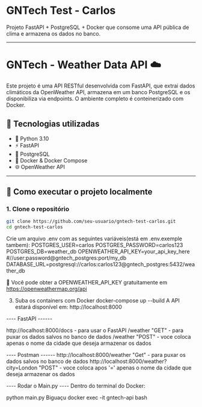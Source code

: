 # GNTech Test - Carlos

Projeto FastAPI + PostgreSQL + Docker que consome uma API pública de clima e armazena os dados no banco.

---

# GNTech - Weather Data API ☁️

Este projeto é uma API RESTful desenvolvida com FastAPI, que extrai dados climáticos da OpenWeather API, armazena em um banco PostgreSQL e os disponibiliza via endpoints. O ambiente completo é conteinerizado com Docker.

## 🔧 Tecnologias utilizadas

- 🐍 Python 3.10
- ⚡ FastAPI
- 🐘 PostgreSQL
- 🐳 Docker & Docker Compose
- 🌐 OpenWeather API

---

## 🚀 Como executar o projeto localmente

### 1. Clone o repositório

```bash
git clone https://github.com/seu-usuario/gntech-test-carlos.git
cd gntech-test-carlos
```
Crie um arquivo .env com as seguintes variáveis(está em .env.exemple tambem):
POSTGRES_USER=carlos
POSTGRES_PASSWORD=carlos123
POSTGRES_DB=weather_db
OPENWEATHER_API_KEY=your_api_key_here
                        #//user:password@gntech_postgres:port/my_db
DATABASE_URL=postgresql://carlos:carlos123@gntech_postgres:5432/weather_db

🔑 Você pode obter a OPENWEATHER_API_KEY gratuitamente em https://openweathermap.org/api


3. Suba os containers com Docker
docker-compose up --build
A API estará disponível em: http://localhost:8000

---- FastAPI ------

http://localhost:8000/docs - para usar o FastAPI
/weather "GET" - para puxar os dados salvos no banco de dados
/weather "POST" - voce coloca apenas o nome da cidade que deseja armazenar os dados

---- Postman ------
http://localhost:8000/weather "Get" - para puxar os dados salvos no banco de dados
http://localhost:8000/weather?city=London "POST" - voce coloca apos '=' apenas o nome da cidade que deseja armazenar os dados

---- Rodar o Main.py ----
Dentro do terminal do Docker:

python main.py Biguaçu
docker exec -it gntech-api bash


